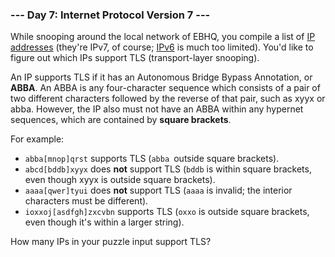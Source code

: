 ### --- Day 7: Internet Protocol Version 7 ---

While snooping around the local network of EBHQ, you compile a list of
[IP addresses](https://en.wikipedia.org/wiki/IP_address) (they're IPv7, of course; [IPv6](https://en.wikipedia.org/wiki/IPv6) is much too limited). You'd
like to figure out which IPs support TLS (transport-layer snooping).

An IP supports TLS if it has an Autonomous Bridge Bypass Annotation, or
**ABBA**. An ABBA is any four-character sequence which consists of a pair of
two different characters followed by the reverse of that pair, such as xyyx
or abba. However, the IP also must not have an ABBA within any hypernet
sequences, which are contained by **square brackets**.

For example:

- `abba[mnop]qrst` supports TLS (`abba `outside square brackets).
- `abcd[bddb]xyyx` does **not** support TLS (`bddb` is within square brackets,
even though xyyx is outside square brackets).
- `aaaa[qwer]tyui` does **not** support TLS (`aaaa` is invalid; the interior
characters must be different).
- `ioxxoj[asdfgh]zxcvbn` supports TLS (`oxxo` is outside square brackets,
even though it's within a larger string).

How many IPs in your puzzle input support TLS?